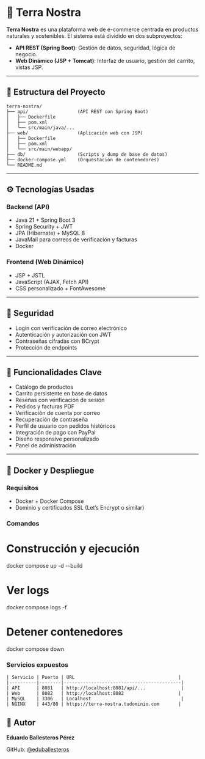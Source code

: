 # 🌱 Terra Nostra

**Terra Nostra** es una plataforma web de e-commerce centrada en productos naturales y sostenibles. El sistema está dividido en dos subproyectos:

- **API REST (Spring Boot)**: Gestión de datos, seguridad, lógica de negocio.
- **Web Dinámico (JSP + Tomcat)**: Interfaz de usuario, gestión del carrito, vistas JSP.

---

## 📁 Estructura del Proyecto

```plaintext
terra-nostra/
├── api/                  (API REST con Spring Boot)
│   ├── Dockerfile
│   ├── pom.xml
│   └── src/main/java/...
├── web/                  (Aplicación web con JSP)
│   ├── Dockerfile
│   ├── pom.xml
│   └── src/main/webapp/
├── db/                   (Scripts y dump de base de datos)
├── docker-compose.yml    (Orquestación de contenedores)
└── README.md

```


---

## ⚙️ Tecnologías Usadas

### Backend (API)

- Java 21 + Spring Boot 3  
- Spring Security + JWT  
- JPA (Hibernate) + MySQL 8  
- JavaMail para correos de verificación y facturas  
- Docker  

### Frontend (Web Dinámico)

- JSP + JSTL  
- JavaScript (AJAX, Fetch API)  
- CSS personalizado + FontAwesome
  
---

## 🔐 Seguridad

- Login con verificación de correo electrónico  
- Autenticación y autorización con JWT  
- Contraseñas cifradas con BCrypt  
- Protección de endpoints  

---

## 🛒 Funcionalidades Clave

- Catálogo de productos  
- Carrito persistente en base de datos  
- Reseñas con verificación de sesión  
- Pedidos y facturas PDF  
- Verificación de cuenta por correo  
- Recuperación de contraseña  
- Perfil de usuario con pedidos históricos  
- Integración de pago con PayPal  
- Diseño responsive personalizado  
- Panel de administración  

---

## 🐳 Docker y Despliegue

### Requisitos

- Docker + Docker Compose  
- Dominio y certificados SSL (Let’s Encrypt o similar)

### Comandos

# Construcción y ejecución
docker compose up -d --build

# Ver logs
docker compose logs -f

# Detener contenedores
docker compose down


### Servicios expuestos

```
| Servicio | Puerto | URL                                      |
|----------|--------|-------------------------------------------|
| API      | 8081   | http://localhost:8081/api/...             |
| Web      | 8082   | http://localhost:8082                    |
| MySQL    | 3306   | Localhost                                 |
| NGINX    | 443/80 | https://terra-nostra.tudominio.com       |
```
## 🧠 Autor

**Eduardo Ballesteros Pérez**  

GitHub: [@eduballesteros](https://github.com/eduballesteros)


